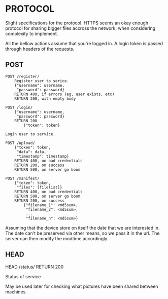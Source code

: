 # PROTOCOL

Slight specifications for the protocol. HTTPS seems an okay enough
protocol for sharing bigger files accross the network, when
considering complexity to implement.

All the bellow actions assume that you're logged in. A login token is
passed through headers of the requests.

## POST

```nocode
POST /register/
    Register user to serice.
    {"username": username,
     "password": password}
    RETURN 400, if errors (eg, user exists, etc)
    RETURN 200, with empty body

POST /login/
    {"username": username,
     "password": password}
    RETURN 200
        {"token": token}

Login user to service.

POST /upload/
    {"token": token,
     "data": data,
     "timestamp": timestamp}
    RETURN 400, on bad credentials
    RETURN 200, on success
    RETURN 500, on server go boom

POST /manifest/
    {"token": token,
     "files": [filelist]}
    RETURN 400, on bad credentials
    RETURN 500, on server go boom
    RETURN 200, on success
        {"filename_1": <md5sum>,
         "filename_2": <md5sum>,
         ...
         "filename_n": <md5sum>}
```

Assuming that the device store on itself the date that we are
interested in. The date can't be preserved via other means, so we pass
it in the url. The server can then modify the modtime accordingly.

## HEAD

HEAD /status/
    RETURN 200

Status of service

May be used later for checking what pictures have been shared between
machines.

